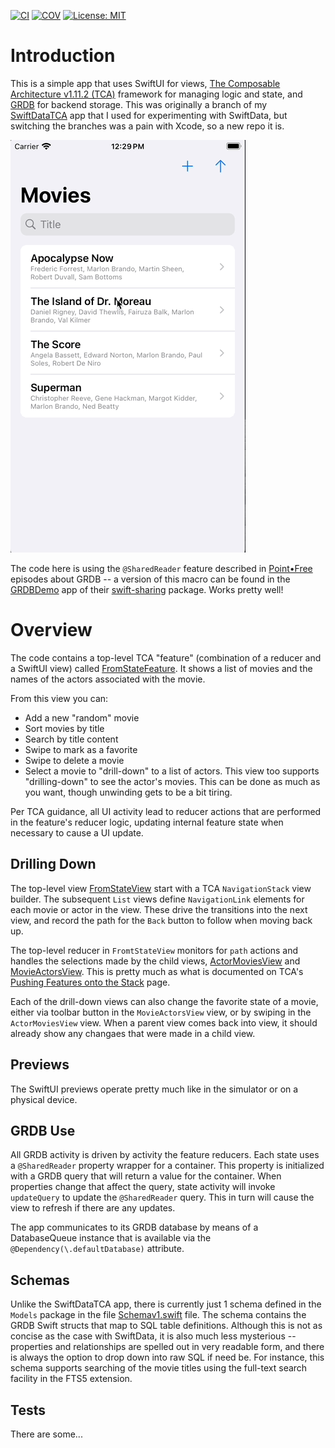 [![CI](https://github.com/bradhowes/swift-grdb-tca/actions/workflows/CI.yml/badge.svg)](https://github.com/bradhowes/swift-grdb-tca/actions/workflows/CI.yml)
[![COV](https://img.shields.io/endpoint?url=https://gist.githubusercontent.com/bradhowes/b867d408459c766f8b95027edbcfd47d/raw/swift-grdb-tca-coverage.json)](https://github.com/bradhowes/swift-grdb-tca/actions/workflows/CI.yml)
[![License: MIT](https://img.shields.io/badge/License-MIT-A31F34.svg)](https://opensource.org/licenses/MIT)

# Introduction

This is a simple app that uses SwiftUI for views, [The Composable Architecture v1.11.2
(TCA)](https://github.com/pointfreeco/swift-composable-architecture) framework for managing logic and state, and
[GRDB](https://github.com/groue/GRDB.swift) for backend storage. This was originally a branch of my
[SwiftDataTCA](https://github.com/bradhowes/SwiftDataTCA) app that I used for experimenting with SwiftData, but
switching the branches was a pain with Xcode, so a new repo it is.

![Demo GIF](media/demo.gif)

The code here is using the `@SharedReader` feature described in [Point•Free](https://pointfree.co) episodes about GRDB
-- a version of this macro can be found in the
[GRDBDemo](https://github.com/pointfreeco/swift-sharing/tree/main/Examples/GRDBDemo) app of their
[swift-sharing](https://github.com/pointfreeco/swift-sharing) package. Works pretty well!

# Overview

The code contains a top-level TCA "feature" (combination of a reducer and a SwiftUI view) called
[FromStateFeature](swiftui-grdb-tca/Views/FromState/FromStateFeature.swift). It shows a list of movies
and the names of the actors associated with the movie.

From this view you can:

* Add a new "random" movie
* Sort movies by title
* Search by title content
* Swipe to mark as a favorite
* Swipe to delete a movie
* Select a movie to "drill-down" to a list of actors. This view too supports "drilling-down" to see the actor's movies. This can
be done as much as you want, though unwinding gets to be a bit tiring.

Per TCA guidance, all UI activity lead to reducer actions that are performed in the feature's reducer logic, updating
internal feature state when necessary to cause a UI update.

## Drilling Down

The top-level view [FromStateView](SwiftGRDBTCA/Views/FromState/FromStateView.swift) start with a TCA `NavigationStack`
view builder. The subsequent `List` views define `NavigationLink` elements for each movie or actor in the view. These
drive the transitions into the next view, and record the path for the `Back` button to follow when moving back up.

The top-level reducer in `FromtStateView` monitors for `path` actions and handles the selections made by the child
views, [ActorMoviesView](SwiftGRDBTCA/Views/ActorMoviesFeature/ActorMoviesView.swift) and
[MovieActorsView](SwiftGRDBTCA/Views/MovieActorsFeature/MovieActorsView.swift). This is pretty much as what is
documented on TCA's [Pushing Features onto the
Stack](https://pointfreeco.github.io/swift-composable-architecture/main/documentation/composablearchitecture/stackbasednavigation#Pushing-features-onto-the-stack)
page.

Each of the drill-down views can also change the favorite state of a movie, either via toolbar button in the
`MovieActorsView` view, or by swiping in the `ActorMoviesView` view. When a parent view comes back into view, it should
already show any changaes that were made in a child view.

## Previews

The SwiftUI previews operate pretty much like in the simulator or on a physical device.

## GRDB Use

All GRDB activity is driven by activity the feature reducers. Each state uses a `@SharedReader` property wrapper for a
container. This property is initialized with a GRDB query that will return a value for the container. When properties change that
affect the query, state activity will invoke `updateQuery` to update the `@SharedReader` query. This in turn will cause the view to 
refresh if there are any updates.

The app communicates to its GRDB database by means of a DatabaseQueue instance that is available via the
`@Dependency(\.defaultDatabase)` attribute.

## Schemas

Unlike the SwiftDataTCA app, there is currently just 1 schema defined in the `Models` package in the file
[Schemav1.swift](SwiftGRDBTCA/Packages/Sources/Models/SchemaV1.swift) file. The schema contains the GRDB Swift
structs that map to SQL table definitions. Although this is not as concise as the case with SwiftData, it is also much
less mysterious -- properties and relationships are spelled out in very readable form, and there is always the option to
drop down into raw SQL if need be. For instance, this schema supports searching of the movie titles using the full-text 
search facility in the FTS5 extension.

## Tests

There are some...

